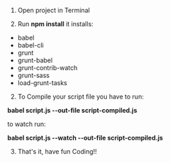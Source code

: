 1. Open project in Terminal

2. Run **npm install** it installs:
* babel
* babel-cli
* grunt
* grunt-babel
* grunt-contrib-watch
* grunt-sass
* load-grunt-tasks

2. To Compile your script file you have to run:

**babel script.js --out-file script-compiled.js**

to watch run:

**babel script.js --watch --out-file script-compiled.js**

3. That's it, have fun Coding!!